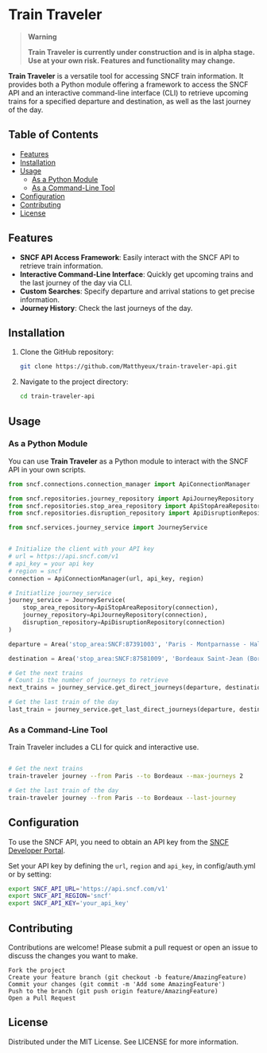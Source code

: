 # Train Traveler

> **Warning**
> 
> **Train Traveler is currently under construction and is in alpha stage. Use at your own risk. Features and functionality may change.**


**Train Traveler** is a versatile tool for accessing SNCF train information. It provides both a Python module offering a framework to access the SNCF API and an interactive command-line interface (CLI) to retrieve upcoming trains for a specified departure and destination, as well as the last journey of the day.

## Table of Contents

- [Features](#features)
- [Installation](#installation)
- [Usage](#usage)
  - [As a Python Module](#as-a-python-module)
  - [As a Command-Line Tool](#as-a-command-line-tool)
- [Configuration](#configuration)
- [Contributing](#contributing)
- [License](#license)

## Features

- **SNCF API Access Framework**: Easily interact with the SNCF API to retrieve train information.
- **Interactive Command-Line Interface**: Quickly get upcoming trains and the last journey of the day via CLI.
- **Custom Searches**: Specify departure and arrival stations to get precise information.
- **Journey History**: Check the last journeys of the day.

## Installation

1. Clone the GitHub repository:

    ```bash
    git clone https://github.com/Matthyeux/train-traveler-api.git
    ```

2. Navigate to the project directory:

    ```bash
    cd train-traveler-api
    ```

## Usage

### As a Python Module

You can use **Train Traveler** as a Python module to interact with the SNCF API in your own scripts.

```python
from sncf.connections.connection_manager import ApiConnectionManager

from sncf.repositories.journey_repository import ApiJourneyRepository 
from sncf.repositories.stop_area_repository import ApiStopAreaRepository
from sncf.repositories.disruption_repository import ApiDisruptionRepository

from sncf.services.journey_service import JourneyService


# Initialize the client with your API key
# url = https://api.sncf.com/v1
# api_key = your api key
# region = sncf
connection = ApiConnectionManager(url, api_key, region)

# Initiatlize journey_service
journey_service = JourneyService(
    stop_area_repository=ApiStopAreaRepository(connection),
    journey_repository=ApiJourneyRepository(connection),
    disruption_repository=ApiDisruptionRepository(connection)
)

departure = Area('stop_area:SNCF:87391003', 'Paris - Montparnasse - Hall 1 & 2 (Paris)', 'Paris - Montparnasse - Hall 1 & 2', {'lon': '2.320514', 'lat': '48.841172'})

destination = Area('stop_area:SNCF:87581009', 'Bordeaux Saint-Jean (Bordeaux)', 'Bordeaux Saint-Jean', {'lon': '-0.556697', 'lat': '44.825873'})

# Get the next trains
# Count is the number of journeys to retrieve
next_trains = journey_service.get_direct_journeys(departure, destination, count=2)

# Get the last train of the day
last_train = journey_service.get_last_direct_journeys(departure, destination)
```

### As a Command-Line Tool

Train Traveler includes a CLI for quick and interactive use.

```bash

# Get the next trains
train-traveler journey --from Paris --to Bordeaux --max-journeys 2

# Get the last train of the day
train-traveler journey --from Paris --to Bordeaux --last-journey
```

## Configuration

To use the SNCF API, you need to obtain an API key from the [SNCF Developer Portal](https://numerique.sncf.com/startup/api/token-developpeur/).


Set your API key by defining the `url`, `region` and `api_key`, in config/auth.yml or by setting:

```bash
export SNCF_API_URL='https://api.sncf.com/v1'
export SNCF_API_REGION='sncf'
export SNCF_API_KEY='your_api_key'
```

## Contributing

Contributions are welcome! Please submit a pull request or open an issue to discuss the changes you want to make.

    Fork the project
    Create your feature branch (git checkout -b feature/AmazingFeature)
    Commit your changes (git commit -m 'Add some AmazingFeature')
    Push to the branch (git push origin feature/AmazingFeature)
    Open a Pull Request

## License

Distributed under the MIT License. See LICENSE for more information.